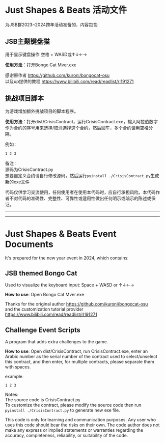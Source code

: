 # Just Shapes & Beats 活动文件
为JSB群2023~2024跨年活动准备的，内容包含:

## JSB主题键盘猫
用于显示键盘操作 空格 + WASD或↑↓←→

**使用方法**：打开Bongo Cat Mver.exe

感谢原作者 https://github.com/kuroni/bongocat-osu \
以及up提供的教程 https://www.bilibili.com/read/readlist/rl191271

## 挑战项目脚本
为游戏增加额外挑战项目的脚本程序。

**使用方法**：打开dist/CrisisContract，运行CrisisContract.exe，输入阿拉伯数字作为合约的序号用来选择/取消选择这个合约，然后回车，多个合约请用空格分隔。

例如：
```
1 2 3
```

备注：\
源码为CrisisContract.py\
想要自定义合约请自行修改源码，然后运行`pyinstall ./CrisisContract.py`生成新的exe文件

代码仅供学习交流使用，任何使用者在使用本代码时，应自行承担风险。本代码作者不对代码的准确性、完整性、可靠性或适用性做出任何明示或暗示的陈述或保证。

---
---

# Just Shapes & Beats Event Documents

It's prepared for the new year event in 2024, which contains:

## JSB themed Bongo Cat
Used to visualize the keyboard input: Space + WASD or ↑↓←→

**How to use**: Open Bongo Cat Mver.exe

Thanks for the original author https://github.com/kuroni/bongocat-osu \
and the customization tutorial provider https://www.bilibili.com/read/readlist/rl191271

## Challenge Event Scripts
A program that adds extra challenges to the game.

**How to use**: Open dist/CrisisContract, run CrisisContract.exe, enter an Arabic number as the serial number of the contract used to select/unselect this contract, and then enter, for multiple contracts, please separate them with spaces.

example:
```
1 2 3
```

Notes:\
The source code is CrisisContract.py\
To customize the contract, please modify the source code then run `pyinstall ./CrisisContract.py` to generate new exe file.

This code is only for learning and communication purposes. Any user who uses this code should bear the risks on their own. The code author does not make any express or implied statements or warranties regarding the accuracy, completeness, reliability, or suitability of the code.

